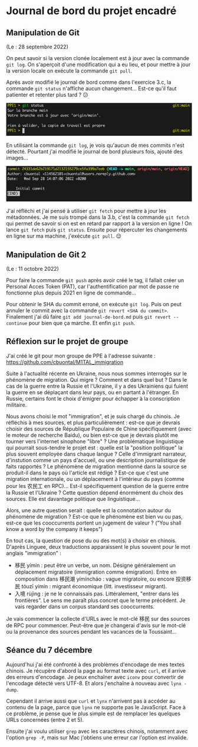 # Journal de bord du projet encadré

## Manipulation de Git

(Le : 28 septembre 2022)

On peut savoir si la version clonée localement est à jour avec la commande `git log`. On s'aperçoit d'une modification qui a eu lieu, et pour mettre à jour la version locale on exécute la commande `git pull`.

Après avoir modifié le journal de bord comme dans l'exercice 3.c, la commande `git status` n'affiche aucun changement... Est-ce qu'il faut patienter et retenter plus tard ? :confused:

![la commande ne détecte pas les modifications de la version en ligne](images/erreur_synchro.png)

En utilisant la commande `git log`, je vois qu'aucun de mes commits n'est détecté. Pourtant j'ai modifié le journal de bord plusieurs fois, ajouté des images...

![git log ne détecte pas les commits faits en ligne](images/erreur_log.png)

J'ai réfléchi et j'ai pensé à utiliser `git fetch` pour mettre à jour les métadonnées. Je me suis trompé dans la 3.b, c'est la commande `git fetch` qui permet de savoir si on est en retard par rapport à la version en ligne ! On lance `git fetch` puis `git status`. Ensuite pour répercuter les changements en ligne sur ma machine, j'exécute `git pull`. :relieved:



## Manipulation de Git 2

(Le : 11 octobre 2022)

Pour faire la commande `git push` après avoir créé le tag, il fallait créer un Personal Acces Token (PAT), car l'authentification par mot de passe ne fonctionne plus depuis 2021 en ligne de commande...

Pour obtenir le SHA du commit erroné, on exécute `git log`. Puis on peut annuler le commit avec la commande `git revert <SHA du commit>`. Finalement j'ai dû faire `git add journal-de-bord.md` puis `git revert --continue` pour bien que ça marche. Et enfin `git push`.


## Réflexion sur le projet de groupe

J'ai créé le git pour mon groupe de PPE à l'adresse suivante : https://github.com/cbuontal/M1TAL_immigration

Suite à l'actualité récente en Ukraine, nous nous sommes interrogés sur le phénomène de migration. Qui migre ? Comment et dans quel but ? Dans le cas de la guerre entre la Russie et l'Ukraine, il y a des Ukrainiens qui fuient la guerre en se déplaçant dans leur pays, ou en partant à l'étranger. En Russie, certains font le choix d'émigrer pour échapper à la conscription militaire.


Nous avons choisi le mot "immigration", et je suis chargé du chinois. Je réfléchis à mes sources, et plus particulièrement : est-ce que je devrais choisir des sources de République Populaire de Chine spécifiquement (avec le moteur de recherche Baidu), ou bien est-ce que je devrais plutôt me tourner vers l'internet sinophone "libre" ? 
Une problématique linguistique qui pourrait sous-tendre le projet est : quelle est la "position politique" la plus souvent employée dans chaque langue ? Celle d'immigrant narrateur, d'instution comme un pays d'accueil, ou une description journalistique de faits rapportés ? Le phénomène de migration mentionné dans la source se produit-il dans le pays où l'article est rédigé ? Est-ce que c'est une migration internationale, ou un déplacement à l'intérieur du pays (comme pour les 农民工 en RPC)... Est-il spécifiquement question de la guerre entre la Russie et l'Ukraine ?
Cette question dépend énormément du choix des sources. Elle est davantage politique que linguistique... 

Alors, une autre question serait : quelle est la connotation autour du phénomène de migration ? Est-ce que le phénomène est bien vu ou pas, est-ce que les cooccurrents portent un jugement de valeur ? ("You shall know a word by the company it keeps")

En tout cas, la question de pose du ou des mot(s) à choisir en chinois. D'après Linguee, deux traductions apparaissent le plus souvent pour le mot anglais "immigration" :
- 移民 yímín : peut être un verbe, un nom. Désigne généralement un déplacement migratoire (immigration comme émigration). Entre en composition dans 移民潮 yímíncháo : vague migratoire, ou encore 投资移民 tóuzī yímín : migrant économique (litt. investisseur migrant).
- 入境 rùjìng : je ne le connaissais pas. Littéralement, "entrer dans les frontières". Le sens me paraît plus concret que le terme précédent. Je vais regarder dans un corpus standard ses cooccurrents.

Je vais commencer la collecte d'URLs avec le mot-clé 移民 sur des sources de RPC pour commencer. Peut-être que je changerai d'avis sur le mot-clé ou la provenance des sources pendant les vacances de la Toussaint...

## Séance du 7 décembre

Aujourd'hui j'ai été confronté à des problèmes d'encodage de mes textes chinois. Je récupère d'abord la page au format texte avec `curl`, et il arrive des erreurs d'encodage. Je peux enchaîner avec `iconv` pour convertir de l'encodage détecté vers UTF-8. Et alors j'enchaîne à nouveau avec `lynx -dump`. 

Cependant il arrive aussi que `curl` et `lynx` n'arrivent pas à accéder au contenu de la page, parce que `lynx` ne supporte pas le JavaScript. Face à ce problème, je pense que le plus simple est de remplacer les quelques URLs concernées (entre 2 et 5).

Ensuite j'ai voulu utiliser `grep` avec les caractères chinois, notamment avec l'option `grep -P`, mais sur Mac j'obtiens une erreur car l'option est invalide. 
